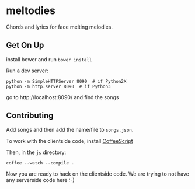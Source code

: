 meltodies
=========

Chords and lyrics for face melting melodies.

Get On Up
---------

install bower and run `bower install`

Run a dev server:

    python -m SimpleHTTPServer 8090  # if Python2X
    python -m http.server 8090  # if Python3

go to http://localhost:8090/ and find the songs


Contributing
------------

Add songs and then add the name/file to `songs.json`.

To work with the clientside code,
install [CoffeeScript](http://coffeescript.org/)

Then, in the `js` directory:

    coffee --watch --compile .

Now you are ready to hack on the clientside code.
We are trying to not have any serverside code here :-)
